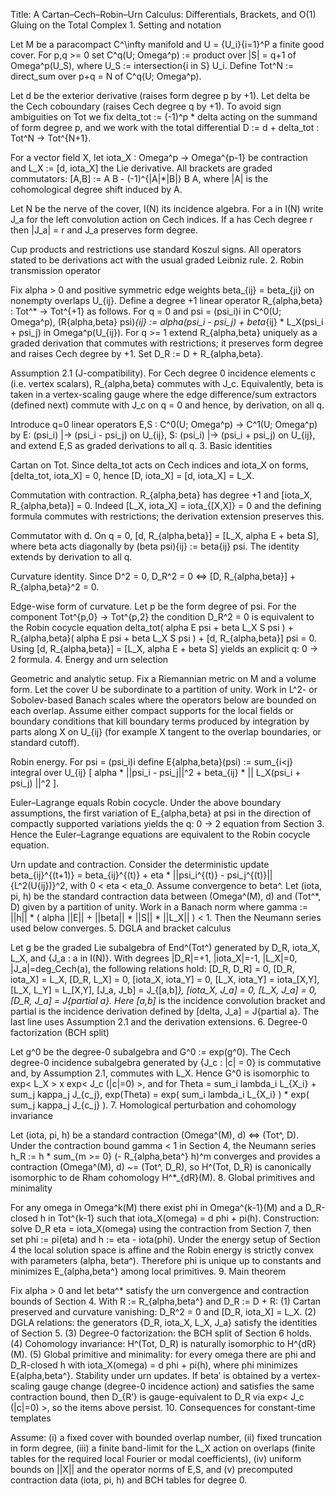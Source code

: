 Title: A Cartan–Cech–Robin–Urn Calculus: Differentials, Brackets, and O(1) Gluing on the Total Complex
	1.	Setting and notation

Let M be a paracompact C^\infty manifold and U = {U_i}{i=1}^P a finite good cover. For p,q >= 0 set
C^q(U; Omega^p) := product over |S| = q+1 of Omega^p(U_S), where U_S := intersection{i in S} U_i.
Define Tot^N := direct_sum over p+q = N of C^q(U; Omega^p).

Let d be the exterior derivative (raises form degree p by +1). Let delta be the Cech coboundary (raises Cech degree q by +1). To avoid sign ambiguities on Tot we fix
delta_tot := (-1)^p * delta acting on the summand of form degree p,
and we work with the total differential
D := d + delta_tot : Tot^N -> Tot^{N+1}.

For a vector field X, let iota_X : Omega^p -> Omega^{p-1} be contraction and L_X := [d, iota_X] the Lie derivative. All brackets are graded commutators:
[A,B] := A B - (-1)^{|A|*|B|} B A, where |A| is the cohomological degree shift induced by A.

Let N be the nerve of the cover, I(N) its incidence algebra. For a in I(N) write J_a for the left convolution action on Cech indices. If a has Cech degree r then |J_a| = r and J_a preserves form degree.

Cup products and restrictions use standard Koszul signs. All operators stated to be derivations act with the usual graded Leibniz rule.
	2.	Robin transmission operator

Fix alpha > 0 and positive symmetric edge weights beta_{ij} = beta_{ji} on nonempty overlaps U_{ij}. Define a degree +1 linear operator
R_{alpha,beta} : Tot^* -> Tot^{+1}
as follows. For q = 0 and psi = (psi_i)i in C^0(U; Omega^p),
(R{alpha,beta} psi)_{ij} := alpha(psi_i - psi_j) + beta_{ij} * L_X(psi_i + psi_j) in Omega^p(U_{ij}).
For q >= 1 extend R_{alpha,beta} uniquely as a graded derivation that commutes with restrictions; it preserves form degree and raises Cech degree by +1. Set D_R := D + R_{alpha,beta}.

Assumption 2.1 (J-compatibility). For Cech degree 0 incidence elements c (i.e. vertex scalars), R_{alpha,beta} commutes with J_c. Equivalently, beta is taken in a vertex-scaling gauge where the edge difference/sum extractors (defined next) commute with J_c on q = 0 and hence, by derivation, on all q.

Introduce q=0 linear operators E,S : C^0(U; Omega^p) -> C^1(U; Omega^p) by
E: (psi_i) |-> (psi_i - psi_j) on U_{ij},  S: (psi_i) |-> (psi_i + psi_j) on U_{ij},
and extend E,S as graded derivations to all q.
	3.	Basic identities

Cartan on Tot. Since delta_tot acts on Cech indices and iota_X on forms, [delta_tot, iota_X] = 0, hence [D, iota_X] = [d, iota_X] = L_X.

Commutation with contraction. R_{alpha,beta} has degree +1 and [iota_X, R_{alpha,beta}] = 0. Indeed [L_X, iota_X] = iota_{[X,X]} = 0 and the defining formula commutes with restrictions; the derivation extension preserves this.

Commutator with d. On q = 0,
[d, R_{alpha,beta}] = [L_X, alpha E + beta S],
where beta acts diagonally by (beta psi){ij} := beta{ij} psi. The identity extends by derivation to all q.

Curvature identity. Since D^2 = 0,
D_R^2 = 0  <=>  [D, R_{alpha,beta}] + R_{alpha,beta}^2 = 0.

Edge-wise form of curvature. Let p be the form degree of psi. For the component Tot^{p,0} -> Tot^{p,2} the condition D_R^2 = 0 is equivalent to the Robin cocycle equation
delta_tot( alpha E psi + beta L_X S psi ) + R_{alpha,beta}( alpha E psi + beta L_X S psi ) + [d, R_{alpha,beta}] psi = 0.
Using [d, R_{alpha,beta}] = [L_X, alpha E + beta S] yields an explicit q: 0 -> 2 formula.
	4.	Energy and urn selection

Geometric and analytic setup. Fix a Riemannian metric on M and a volume form. Let the cover U be subordinate to a partition of unity. Work in L^2- or Sobolev-based Banach scales where the operators below are bounded on each overlap. Assume either compact supports for the local fields or boundary conditions that kill boundary terms produced by integration by parts along X on U_{ij} (for example X tangent to the overlap boundaries, or standard cutoff).

Robin energy. For psi = (psi_i)i define
E{alpha,beta}(psi) := sum_{i<j} integral over U_{ij} [ alpha * ||psi_i - psi_j||^2 + beta_{ij} * || L_X(psi_i + psi_j) ||^2 ].

Euler–Lagrange equals Robin cocycle. Under the above boundary assumptions, the first variation of E_{alpha,beta} at psi in the direction of compactly supported variations yields the q: 0 -> 2 equation from Section 3. Hence the Euler–Lagrange equations are equivalent to the Robin cocycle equation.

Urn update and contraction. Consider the deterministic update
beta_{ij}^{(t+1)} = beta_{ij}^{(t)} + eta * ||psi_i^{(t)} - psi_j^{(t)}||{L^2(U{ij})}^2,  with 0 < eta < eta_0.
Assume convergence to beta^. Let (iota, pi, h) be the standard contraction data between (Omega^(M), d) and (Tot^*, D) given by a partition of unity. Work in a Banach norm where
gamma := ||h|| * ( alpha ||E|| + ||beta|| * ||S|| * ||L_X|| ) < 1.
Then the Neumann series used below converges.
	5.	DGLA and bracket calculus

Let g be the graded Lie subalgebra of End^(Tot^) generated by D_R, iota_X, L_X, and {J_a : a in I(N)}. With degrees |D_R|=+1, |iota_X|=-1, |L_X|=0, |J_a|=deg_Cech(a), the following relations hold:
[D_R, D_R] = 0,  [D_R, iota_X] = L_X,  [D_R, L_X] = 0,
[iota_X, iota_Y] = 0,  [L_X, iota_Y] = iota_[X,Y],  [L_X, L_Y] = L_[X,Y],
[J_a, J_b] = J_{[a,b]*},  [iota_X, J_a] = 0,  [L_X, J_a] = 0,
[D_R, J_a] = J{partial a}.
Here [a,b]* is the incidence convolution bracket and partial is the incidence derivation defined by [delta, J_a] = J{partial a}. The last line uses Assumption 2.1 and the derivation extensions.
	6.	Degree-0 factorization (BCH split)

Let g^0 be the degree-0 subalgebra and G^0 := exp(g^0). The Cech degree-0 incidence subalgebra generated by {J_c : |c| = 0} is commutative and, by Assumption 2.1, commutes with L_X. Hence
G^0 is isomorphic to exp< L_X > x exp< J_c (|c|=0) >,
and for Theta = sum_i lambda_i L_{X_i} + sum_j kappa_j J_{c_j},
exp(Theta) = exp( sum_i lambda_i L_{X_i} ) * exp( sum_j kappa_j J_{c_j} ).
	7.	Homological perturbation and cohomology invariance

Let (iota, pi, h) be a standard contraction (Omega^(M), d)  <=>  (Tot^, D). Under the contraction bound gamma < 1 in Section 4, the Neumann series
h_R := h * sum_{m >= 0} (- R_{alpha,beta^} h)^m
converges and provides a contraction
(Omega^(M), d)  ~=  (Tot^, D_R),
so H^(Tot, D_R) is canonically isomorphic to de Rham cohomology H^*_{dR}(M).
	8.	Global primitives and minimality

For any omega in Omega^k(M) there exist phi in Omega^{k-1}(M) and a D_R-closed h in Tot^{k-1} such that
iota_X(omega) = d phi + pi(h).
Construction: solve D_R eta = iota_X(omega) using the contraction from Section 7, then set phi := pi(eta) and h := eta - iota(phi). Under the energy setup of Section 4 the local solution space is affine and the Robin energy is strictly convex with parameters (alpha, beta^). Therefore phi is unique up to constants and minimizes E_{alpha,beta^} among local primitives.
	9.	Main theorem

Fix alpha > 0 and let beta^* satisfy the urn convergence and contraction bounds of Section 4. With R := R_{alpha,beta^} and D_R := D + R:
(1) Cartan preserved and curvature vanishing: D_R^2 = 0 and [D_R, iota_X] = L_X.
(2) DGLA relations: the generators {D_R, iota_X, L_X, J_a} satisfy the identities of Section 5.
(3) Degree-0 factorization: the BCH split of Section 6 holds.
(4) Cohomology invariance: H^(Tot, D_R) is naturally isomorphic to H^{dR}(M).
(5) Global primitive and minimality: for every omega there are phi and D_R-closed h with iota_X(omega) = d phi + pi(h), where phi minimizes E{alpha,beta^}.
Stability under urn updates. If beta’ is obtained by a vertex-scaling gauge change (degree-0 incidence action) and satisfies the same contraction bound, then D_{R’} is gauge-equivalent to D_R via exp< J_c (|c|=0) >, so the items above persist.
	10.	Consequences for constant-time templates

Assume:
(i) a fixed cover with bounded overlap number,
(ii) fixed truncation in form degree,
(iii) a finite band-limit for the L_X action on overlaps (finite tables for the required local Fourier or modal coefficients),
(iv) uniform bounds on ||X|| and the operator norms of E,S, and
(v) precomputed contraction data (iota, pi, h) and BCH tables for degree 0.
